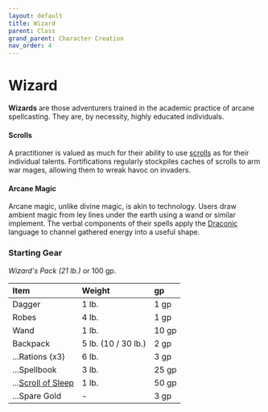 ```yaml
---
layout: default
title: Wizard
parent: Class
grand_parent: Character Creation
nav_order: 4
---
```


# Wizard

**Wizards** are those adventurers trained in the academic practice of arcane spellcasting. They are, by necessity, highly educated individuals. 

#### Scrolls
A practitioner is valued as much for their ability to use [scrolls](../../gear/scrolls) as for their individual talents. Fortifications regularly stockpiles caches of scrolls to arm war mages, allowing them to wreak havoc on invaders. 

#### Arcane Magic
Arcane magic, unlike divine magic, is akin to technology. Users draw ambient magic from ley lines under the earth using a wand or similar implement. The verbal components of their spells apply the [Draconic](../../more/languages/secret_languages#draconic) language to channel gathered energy into a useful shape.


### Starting Gear

_Wizard's Pack (21 lb.)_ or 100 gp.

| Item                                     | Weight              | gp    |
| :--------------------------------------- | :------------------ | :---- |
| Dagger                                   | 1 lb.               | 1 gp  |
| Robes                                    | 4 lb.               | 1 gp  |
| Wand                                     | 1 lb.               | 10 gp |
| Backpack                                 | 5 lb. (10 / 30 lb.) | 2 gp  |
| ...Rations (x3)                          | 6 lb.               | 3 gp  |
| ...Spellbook                             | 3 lb.               | 25 gp |
| ...[Scroll of Sleep](../../gear/scrolls) | 1 lb.               | 50 gp |
| ...Spare Gold                            | -                   | 3 gp  |

<!-- {: .archetypes}
> [Court Mage](../../more/archetypes/wizard_court), [Tower Mage](../../more/archetypes/wizard_tower) 


#### Occupations
In Navean societies, practitioners of arcane magic are considered skilled professionals with a similar standing to doctors and lawyers. They are broadly divided into [Court Mages](../../more/archetypes/wizard_court), who intermingle with others, and [Tower Mages](../../more/archetypes/wizard_tower), who do not. The former find employment as shopkeepers, teachers, and civil officials. The latter opt for solitary work as enchanters, alchemists, and scribes.  -->

<!-- #### Arcane Magic
The fundamentals of magic require a firm understanding of mathematics, grammar, and rhetoric before even the barest cantrip can be mustered. The majority of practitioners will never reach beyond [first level spells](../../more/spells/wizard_spells), finding that basic spellcasting is sufficient for most professions. -->

<!-- #### Scroll-Users
Mages make use of [scrolls](../../gear/scrolls) to supplement their limited spells per day. Those in the Canvaslands can scribe new scrolls during [downtime](../../the_city_below/downtime/index) or purchase first level scrolls for 50 gp each.  -->
